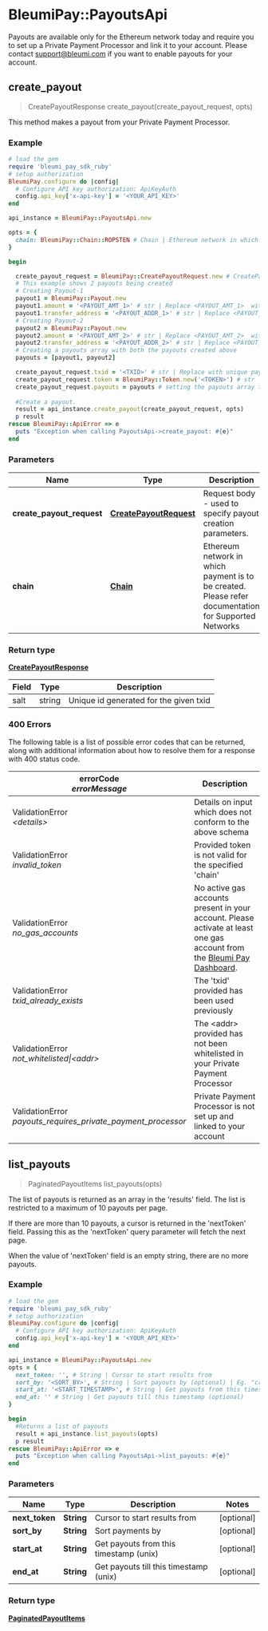 # BleumiPay::PayoutsApi

Payouts are available only for the Ethereum network today and require you to set up a Private Payment Processor and link it to your account. Please contact support@bleumi.com if you want to enable payouts for your account.


## create_payout

> CreatePayoutResponse create_payout(create_payout_request, opts)

This method makes a payout from your Private Payment Processor.

### Example

```ruby
# load the gem
require 'bleumi_pay_sdk_ruby'
# setup authorization
BleumiPay.configure do |config|
  # Configure API key authorization: ApiKeyAuth
  config.api_key['x-api-key'] = '<YOUR_API_KEY>'
end

api_instance = BleumiPay::PayoutsApi.new

opts = {
  chain: BleumiPay::Chain::ROPSTEN # Chain | Ethereum network in which payment is to be created.
}

begin

  create_payout_request = BleumiPay::CreatePayoutRequest.new # CreatePayoutRequest | Request body - used to specify payout creation parameters.
  # This example shows 2 payouts being created
  # Creating Payout-1
  payout1 = BleumiPay::Payout.new
  payout1.amount = '<PAYOUT_AMT_1>' # str | Replace <PAYOUT_AMT_1>  with the 1st payout's amount
  payout1.transfer_address = '<PAYOUT_ADDR_1>' # str | Replace <PAYOUT_ADDR_1>  with the 1st payout's receiver's address
  # Creating Payout-2
  payout2 = BleumiPay::Payout.new
  payout2.amount = '<PAYOUT_AMT_2>' # str | Replace <PAYOUT_AMT_2>  with the 2nd payout's amount
  payout2.transfer_address = '<PAYOUT_ADDR_2>' # str | Replace <PAYOUT_ADDR_2>  with the 2nd payout's receiver's address
  # Creating a payouts array with both the payouts created above 
  payouts = [payout1, payout2]

  create_payout_request.txid = '<TXID>' # str | Replace with unique payout ID 
  create_payout_request.token = BleumiPay::Token.new('<TOKEN>') # str | Replace <TOKEN> with Token. Eg. ETH or ECR-20 token contract address or XDAI or XDAIT
  create_payout_request.payouts = payouts # setting the payouts array to the payout create request
  
  #Create a payout.
  result = api_instance.create_payout(create_payout_request, opts)
  p result
rescue BleumiPay::ApiError => e
  puts "Exception when calling PayoutsApi->create_payout: #{e}"
end
```

### Parameters


Name | Type | Description  | Notes
------------- | ------------- | ------------- | -------------
 **create_payout_request** | [**CreatePayoutRequest**](CreatePayoutRequest.md)| Request body - used to specify payout creation parameters. | 
 **chain** | [**Chain**](.md)| Ethereum network in which payment is to be created. Please refer documentation for Supported Networks | [optional] 

### Return type

[**CreatePayoutResponse**](CreatePayoutResponse.md)

Field | Type | Description
----- | ----- | -----
salt | string | Unique id generated for the given txid

### 400 Errors

The following table is a list of possible error codes that can be returned, along with additional information about how to resolve them for a response with 400 status code.

errorCode <br> <i>errorMessage</i> | Description
---- | ----
ValidationError <br> <i>&lt;details&gt;</i> | Details on input which does not conform to the above schema
ValidationError <br> <i>invalid_token</i> | Provided token is not valid for the specified 'chain'
ValidationError <br> <i>no_gas_accounts</i> | No active gas accounts present in your account. Please activate at least one gas account from the <a href="https://pay.bleumi.com/app/" target="_blank">Bleumi Pay Dashboard</a>.
ValidationError <br> <i>txid_already_exists</i> | The 'txid' provided has been used previously
ValidationError <br> <i>not_whitelisted&#124;&lt;addr&gt;</i> | The &lt;addr&gt; provided has not been whitelisted in your Private Payment Processor
ValidationError <br> <i>payouts_requires_private_payment_processor</i> | Private Payment Processor is not set up and linked to your account


## list_payouts

> PaginatedPayoutItems list_payouts(opts)

The list of payouts is returned as an array in the 'results' field. The list is restricted to a maximum of 10 payouts per page.

If there are more than 10 payouts, a cursor is returned in the 'nextToken' field. Passing this as the 'nextToken' query parameter will fetch the next page. 

When the value of 'nextToken' field is an empty string, there are no more payouts.

### Example

```ruby
# load the gem
require 'bleumi_pay_sdk_ruby'
# setup authorization
BleumiPay.configure do |config|
  # Configure API key authorization: ApiKeyAuth
  config.api_key['x-api-key'] = '<YOUR_API_KEY>'
end

api_instance = BleumiPay::PayoutsApi.new
opts = {
  next_token: '', # String | Cursor to start results from
  sort_by: '<SORT_BY>', # String | Sort payouts by (optional) | Eg. "createdAt"
  start_at: '<START_TIMESTAMP>', # String | Get payouts from this timestamp (optional) | Eg. 1546300800 for 1-JAN-2019
  end_at: '' # String | Get payouts till this timestamp (optional) 
}

begin
  #Returns a list of payouts
  result = api_instance.list_payouts(opts)
  p result
rescue BleumiPay::ApiError => e
  puts "Exception when calling PayoutsApi->list_payouts: #{e}"
end
```

### Parameters


Name | Type | Description  | Notes
------------- | ------------- | ------------- | -------------
 **next_token** | **String**| Cursor to start results from | [optional] 
 **sort_by** | **String**| Sort payments by | [optional] 
 **start_at** | **String**| Get payouts from this timestamp (unix) | [optional] 
 **end_at** | **String**| Get payouts till this timestamp (unix) | [optional] 

### Return type

[**PaginatedPayoutItems**](PaginatedPayoutItems.md)

